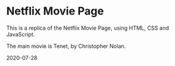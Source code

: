 # Netflix Movie Page

This is a replica of the Netflix Movie Page, using HTML, CSS and JavaScript.

The main movie is Tenet, by Christopher Nolan.

2020-07-28